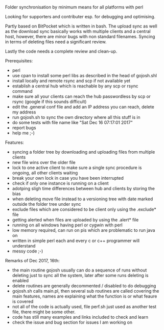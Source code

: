 Folder synchronisation by minimum means for all platforms with perl 

Looking for supporters and contributer esp. for debugging and optimising.

Partly based 
on BitPocket which is written in bash. The upload sync as well as the download sync basically works with multiple clients and a central host, however, there are minor bugs with non standard filenames. Syncing in terms of deleting files need a significant review.

Lastly the code needs a complete review and clean-up.

Prerequisites:
- perl
- use cpan to install some perl libs as described in the head of gojosh.shl
- install locally and remote rsync and scp if not available yet
- establish a central hub which is reachable by any scp or rsync command
- make sure all your clients can reach the hub passwordless by scp or rsync (google if this sounds difficult)
- edit the .general conf file and add an IP address you can reach, delete my address
- run gojosh.sh to sync the own directory where all this stuff is in
- do some tests with file name like "Sat Dec 16 07:17:01 2017"
- report bugs
- help me ;-)


Features:
- syncing a folder tree by downloading and uploading files from multiple clients
- new file wins over the older file
- lock to one active client to make sure a single sync procedure is ongoing, all other clients waiting
- break your own lock in case you have been interrupted
- check if only one instance is running on a client
- adotping sligh time differences between hub and clients by storing the bias
- when deleting move file instead to a versioning tree with date marked outside the folder tree under sync
- exclude files which are considered to be client only using the .exclude* file
- getting alerted when files are uploaded by using the .alert* file
- running on all windows having perl or cygwin with perl
- low memory required, can run on pis which are problematic to run java on
- written in simple perl each and every c or c++ programmer will understand
- messy code ;-)

Remarks of Dec 2017, 16th:
- the main routine gojosh usually can do a sequence of runs without deleting just to sync all the system, later
after some runs deleting is enabled
- delete routines are generally decommented / disabled to do debugging
- gojosh.sh calls main.pl, then several sub routines are called covering the main features, names are explaining what the function is or what feaure is covered 
- not all of the code is actually used, file perf.sh just used as another test file, there might be some other.
- code has still many examples and links included to check and learn
- check the issue and bug section for issues I am working on

